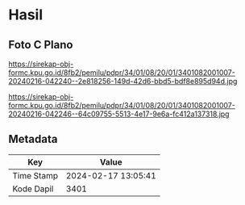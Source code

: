 # Hasil

## Foto C Plano

https://sirekap-obj-formc.kpu.go.id/8fb2/pemilu/pdpr/34/01/08/20/01/3401082001007-20240216-042240--2e818256-149d-42d6-bbd5-bdf8e895d94d.jpg

https://sirekap-obj-formc.kpu.go.id/8fb2/pemilu/pdpr/34/01/08/20/01/3401082001007-20240216-042246--64c09755-5513-4e17-9e6a-fc412a137318.jpg


## Metadata

| Key        | Value               |
| ---------- | ------------------- |
| Time Stamp | 2024-02-17 13:05:41 |
| Kode Dapil | 3401                |



